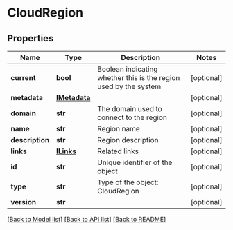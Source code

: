# CloudRegion

## Properties
Name | Type | Description | Notes
------------ | ------------- | ------------- | -------------
**current** | **bool** | Boolean indicating whether this is the region used by the system | [optional] 
**metadata** | [**IMetadata**](IMetadata.md) |  | [optional] 
**domain** | **str** | The domain used to connect to the region | [optional] 
**name** | **str** | Region name | [optional] 
**description** | **str** | Region description | [optional] 
**links** | [**ILinks**](ILinks.md) | Related links | [optional] 
**id** | **str** | Unique identifier of the object | [optional] 
**type** | **str** | Type of the object: CloudRegion | [optional] 
**version** | **str** |  | [optional] 

[[Back to Model list]](../README.md#documentation-for-models) [[Back to API list]](../README.md#documentation-for-api-endpoints) [[Back to README]](../README.md)


